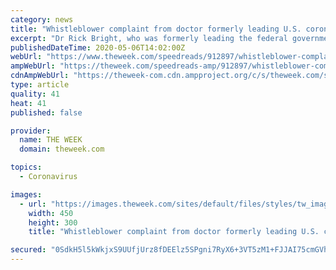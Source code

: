 ```yaml
---
category: news
title: "Whistleblower complaint from doctor formerly leading U.S. coronavirus vaccine effort alleges HHS operated on 'cronyism'"
excerpt: "Dr Rick Bright, who was formerly leading the federal government's coronavirus vaccine development, officially filed his whistleblower complaint on Tuesday. Bright reiterated that he believes he was removed from his post as the director of the Department of Health and Human Services' Biomedical Advanced Research and Development Authority (and transferred to a \"less impactful\" position) because he refused to back President Trump's preferred,"
publishedDateTime: 2020-05-06T14:02:00Z
webUrl: "https://www.theweek.com/speedreads/912897/whistleblower-complaint-from-doctor-formerly-leading-coronavirus-vaccine-effort-alleges-hhs-operated-cronyism"
ampWebUrl: "https://theweek.com/speedreads-amp/912897/whistleblower-complaint-from-doctor-formerly-leading-coronavirus-vaccine-effort-alleges-hhs-operated-cronyism"
cdnAmpWebUrl: "https://theweek-com.cdn.ampproject.org/c/s/theweek.com/speedreads-amp/912897/whistleblower-complaint-from-doctor-formerly-leading-coronavirus-vaccine-effort-alleges-hhs-operated-cronyism"
type: article
quality: 41
heat: 41
published: false

provider:
  name: THE WEEK
  domain: theweek.com

topics:
  - Coronavirus

images:
  - url: "https://images.theweek.com/sites/default/files/styles/tw_image_6_4/public/gettyimages-1206552427.jpg?itok=MZuhCa6a&resize=450x300"
    width: 450
    height: 300
    title: "Whistleblower complaint from doctor formerly leading U.S. coronavirus vaccine effort alleges HHS operated on 'cronyism'"

secured: "0SdkH5l5kWkjxS9UUfjUrz8fDEElz5SPgni7RyX6+3VT5zM1+FJJAI75cmGVhaCLU19LFEvQ97yOtAY0+W0fZSTFOTf82scxoh2QAlYKGVbQzVfzEbTyMQD2qS7xTFRecLzjV7+FKW7CMoCuA8HQP+UP83lTdeJkRYa4gHtfOLw9nARZvSh9ei57LXMNH3tvOb3WTcsGTYTA0uqmbxDqR/O4wvSEuo0wvkYzcvkvyWhiZlwpidAROw0EnmtVnJUuZiInNZgJWMf/9kNL3pgtkjep12dtqchRtId5g5MU7tbf3390rAzPONWvgqxY6k5C;ZMLK9JU+Zwz6sxkR0cbPtA=="
---
```


